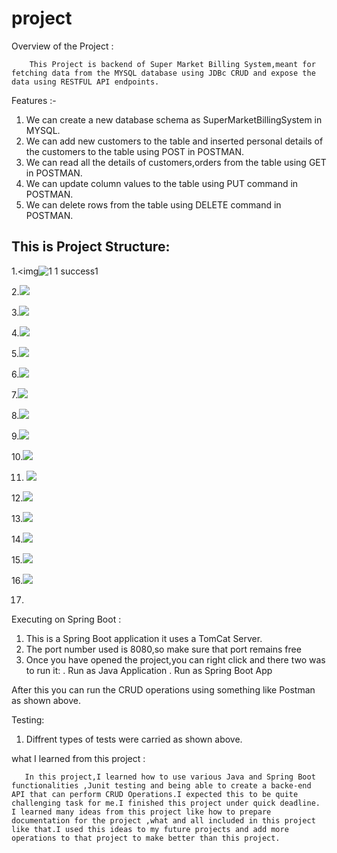 # project

Overview of the Project :

        This Project is backend of Super Market Billing System,meant for fetching data from the MYSQL database using JDBc CRUD and expose the data using RESTFUL API endpoints.
       
Features :- 

1. We can create a new database schema as SuperMarketBillingSystem in MYSQL.
2. We can add new customers to the table and inserted personal details of the customers to the table using POST in        POSTMAN. 
3. We can read all the details of customers,orders from the table using GET in POSTMAN.
4. We can update column values to the table using PUT command in POSTMAN.
5. We can delete rows from the table using  DELETE command in POSTMAN.


## This is Project Structure:

1.<img![1 1 success1](https://user-images.githubusercontent.com/111986853/198829873-51262681-509e-447c-812e-75afd3fc14a6.png)

2.![](https://github.com/nathiyasubramani/project/blob/main/images/1.success.png)

3.![](https://github.com/nathiyasubramani/project/blob/main/images/10.1After%20Delete%20via%20PostMan.jpg)

4.![](https://github.com/nathiyasubramani/project/blob/main/images/10.Get%20All%20Orders.jpg)

5.![](https://github.com/nathiyasubramani/project/blob/main/images/11.After%20Update.jpg)

6.![](https://github.com/nathiyasubramani/project/blob/main/images/12.API%20Orders%20Insert.png)

7.![](https://github.com/nathiyasubramani/project/blob/main/images/13.Java%20Program%20-%20Successful.jpg)

8.![](https://github.com/nathiyasubramani/project/blob/main/images/14.mock%20test1.jpg)

9.![](https://github.com/nathiyasubramani/project/blob/main/images/2.DB%20Tables.png)

10.![](https://github.com/nathiyasubramani/project/blob/main/images/3.Order%20Table.jpg)

11. ![](https://github.com/nathiyasubramani/project/blob/main/images/3.Order%20Table.jpg)

12.![](https://github.com/nathiyasubramani/project/blob/main/images/4.1.Update%20Order%20via%20PUT.jpg)

13.![](https://github.com/nathiyasubramani/project/blob/main/images/4.Update%20Customer%20Details.jpg)

14.![](https://github.com/nathiyasubramani/project/blob/main/images/5.Delete%20Customers.jpg)

15.![](https://github.com/nathiyasubramani/project/blob/main/images/6.Get%20All%20Customers.jpg)

16.![](https://github.com/nathiyasubramani/project/blob/main/images/6.Get%20All%20Customers.jpg)

17. 


Executing on Spring Boot :  
             
1. This is a Spring Boot application it uses a TomCat Server.
2. The port number used is 8080,so make sure that port remains free
3. Once you have opened the project,you can right click and there two was to run it: 
        . Run as Java Application
        . Run as Spring Boot App
       
  After this you can run the CRUD operations using something like Postman as shown above.     
       
  Testing:
       
   1. Diffrent types of tests were carried as shown above.
       
  what I learned from this project :
       
       In this project,I learned how to use various Java and Spring Boot functionalities ,Junit testing and being able to create a backe-end API that can perform CRUD Operations.I expected this to be quite challenging task for me.I finished this project under quick deadline. I learned many ideas from this project like how to prepare documentation for the project ,what and all included in this project like that.I used this ideas to my future projects and add more operations to that project to make better than this project.
      
        



       
        
